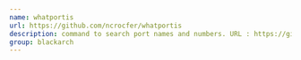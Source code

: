 ```yaml
---
name: whatportis
url: https://github.com/ncrocfer/whatportis
description: command to search port names and numbers. URL : https://github.com/ncrocfer/whatportis Groups : blackarch blackarch-misc
group: blackarch
---
```

